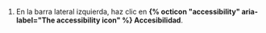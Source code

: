 1. En la barra lateral izquierda, haz clic en **{% octicon "accessibility" aria-label="The accessibility icon" %} Accesibilidad**.
